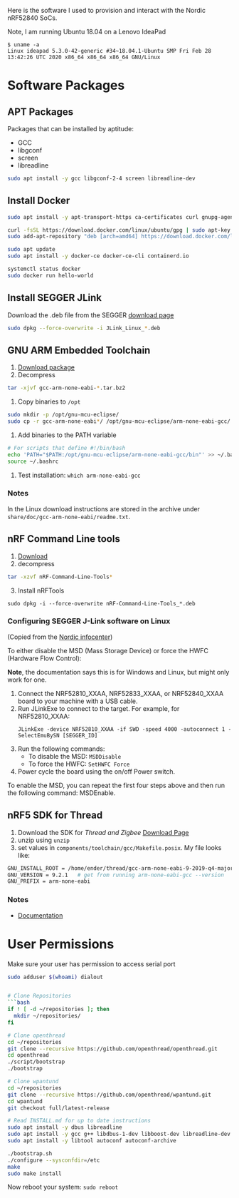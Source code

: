 Here is the software I used to provision and interact with the Nordic nRF52840 SoCs.

Note, I am running Ubuntu 18.04 on a Lenovo IdeaPad
```
$ uname -a
Linux ideapad 5.3.0-42-generic #34~18.04.1-Ubuntu SMP Fri Feb 28 13:42:26 UTC 2020 x86_64 x86_64 x86_64 GNU/Linux
```


# Software Packages

## APT Packages
Packages that can be installed by aptitude:
- GCC
- libgconf
- screen
- libreadline
```bash
sudo apt install -y gcc libgconf-2-4 screen libreadline-dev
```

## Install Docker
```bash
sudo apt install -y apt-transport-https ca-certificates curl gnupg-agent software-properties-common

curl -fsSL https://download.docker.com/linux/ubuntu/gpg | sudo apt-key add -
sudo add-apt-repository "deb [arch=amd64] https://download.docker.com/linux/ubuntu $(lsb_release -cs) stable"

sudo apt update
sudo apt install -y docker-ce docker-ce-cli containerd.io

systemctl status docker
sudo docker run hello-world
```


## Install SEGGER JLink
Download the .deb file from the SEGGER [download page](https://www.segger.com/downloads/jlink/#J-LinkSoftwareAndDocumentationPack)
```bash
sudo dpkg --force-overwrite -i JLink_Linux_*.deb
```


## GNU ARM Embedded Toolchain
1. [Download package](https://developer.arm.com/tools-and-software/open-source-software/developer-tools/gnu-toolchain/gnu-rm/downloads)
1. Decompress
  ```bash
  tar -xjvf gcc-arm-none-eabi-*.tar.bz2
  ```
1. Copy binaries to `/opt`
  ```bash
  sudo mkdir -p /opt/gnu-mcu-eclipse/
  sudo cp -r gcc-arm-none-eabi*/ /opt/gnu-mcu-eclipse/arm-none-eabi-gcc/
  ```
1. Add binaries to the PATH variable
  ```bash
  # For scripts that define #!/bin/bash
  echo 'PATH="$PATH:/opt/gnu-mcu-eclipse/arm-none-eabi-gcc/bin"' >> ~/.bashrc
  source ~/.bashrc
  ```
1. Test installation: `which arm-none-eabi-gcc`

### Notes
In the Linux download instructions are stored in the archive under `share/doc/gcc-arm-none-eabi/readme.txt`.


## nRF Command Line tools
1. [Download](https://www.nordicsemi.com/Software-and-tools/Development-Tools/nRF-Command-Line-Tools/Download#infotabs)
2. decompress
  ```bash
  tar -xzvf nRF-Command-Line-Tools*
  ```
3. Install nRFTools
  ```
  sudo dpkg -i --force-overwrite nRF-Command-Line-Tools_*.deb
  ```


### Configuring SEGGER J-Link software on Linux
(Copied from the [Nordic infocenter](https://infocenter.nordicsemi.com/topic/sdk_tz_v4.0.0/thread_zigbee__intro.html))

To either disable the MSD (Mass Storage Device) or force the HWFC (Hardware Flow Control):

**Note**, the documentation says this is for Windows and Linux, but might only work for one.

1. Connect the NRF52810_XXAA, NRF52833_XXAA, or NRF52840_XXAA board to your machine with a USB cable.
2. Run JLinkExe to connect to the target. For example, for NRF52810_XXAA:
    ```
    JLinkExe -device NRF52810_XXAA -if SWD -speed 4000 -autoconnect 1 -SelectEmuBySN [SEGGER_ID]
    ```
3. Run the following commands:
    - To disable the MSD:
    `MSDDisable`
    - To force the HWFC:
    `SetHWFC Force`
4. Power cycle the board using the on/off Power switch.

To enable the MSD, you can repeat the first four steps above and then run the following command: MSDEnable.


## nRF5 SDK for Thread
1. Download the SDK for *Thread and Zigbee* [Download Page](https://www.nordicsemi.com/Software-and-Tools/Software/nRF5-SDK-for-Thread-and-Zigbee/Download#infotabs)
2. unzip using `unzip`
3. set values in `components/toolchain/gcc/Makefile.posix`. My file looks like:
```bash
GNU_INSTALL_ROOT = /home/ender/thread/gcc-arm-none-eabi-9-2019-q4-major/bin/  # Where GNU ARM Embedded Toolchain was installed
GNU_VERSION = 9.2.1   # get from running arm-none-eabi-gcc --version
GNU_PREFIX = arm-none-eabi
```

### Notes
- [Documentation](https://infocenter.nordicsemi.com/topic/struct_sdk/struct/sdk_thread_zigbee_latest.html)


# User Permissions
Make sure your user has permission to access serial port
```bash
sudo adduser $(whoami) dialout


# Clone Repositories
```bash
if ! [ -d ~/repositories ]; then
  mkdir ~/repositories/
fi

# Clone openthread
cd ~/repositories
git clone --recursive https://github.com/openthread/openthread.git
cd openthread
./script/bootstrap
./bootstrap

# Clone wpantund
cd ~/repositories
git clone --recursive https://github.com/openthread/wpantund.git
cd wpantund
git checkout full/latest-release

# Read INSTALL.md for up to date instructions
sudo apt install -y dbus libreadline
sudo apt install -y gcc g++ libdbus-1-dev libboost-dev libreadline-dev
sudo apt install -y libtool autoconf autoconf-archive

./bootstrap.sh
./configure --sysconfdir=/etc
make
sudo make install
```
Now reboot your system: `sudo reboot`
```
